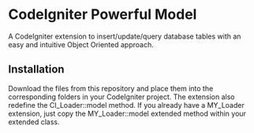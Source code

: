# CodeIgniter Powerful Model
A CodeIgniter extension to insert/update/query database tables with an easy and intuitive Object Oriented approach.

## Installation
Download the files from this repository and place them into the corresponding folders in your CodeIgniter project.
The extension also redefine the CI_Loader::model method. If you already have a MY_Loader extension, just copy the MY_Loader::model extended method within your extended class.

